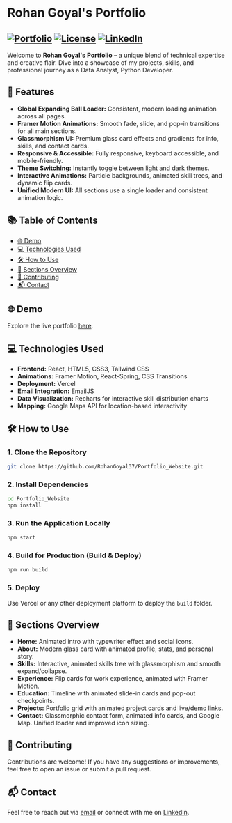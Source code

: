 # Rohan Goyal's Portfolio

[![Portfolio](https://img.shields.io/badge/Portfolio-React-blue)](https://rohangoyal.vercel.app/)
[![License](https://img.shields.io/badge/License-MIT-green)](LICENSE)
[![LinkedIn](https://img.shields.io/badge/Connect-LinkedIn-blue)](https://linkedin.com/in/rohan-agarwal37)
---

Welcome to **Rohan Goyal's Portfolio** – a unique blend of technical expertise and creative flair. Dive into a showcase of my projects, skills, and professional journey as a Data Analyst, Python Developer.

## 🚀 Features

- **Global Expanding Ball Loader:** Consistent, modern loading animation across all pages.
- **Framer Motion Animations:** Smooth fade, slide, and pop-in transitions for all main sections.
- **Glassmorphism UI:** Premium glass card effects and gradients for info, skills, and contact cards.
- **Responsive & Accessible:** Fully responsive, keyboard accessible, and mobile-friendly.
- **Theme Switching:** Instantly toggle between light and dark themes.
- **Interactive Animations:** Particle backgrounds, animated skill trees, and dynamic flip cards.
- **Unified Modern UI:** All sections use a single loader and consistent animation logic.

## 📚 Table of Contents

- [🌐 Demo](#-demo)
- [💻 Technologies Used](#-technologies-used)
- [🛠️ How to Use](#️-how-to-use)
- [📑 Sections Overview](#-sections-overview)
- [🤝 Contributing](#-contributing)
- [📬 Contact](#-contact)

## 🌐 Demo

Explore the live portfolio [here](https://rohangoyal.vercel.app/).

## 💻 Technologies Used

- **Frontend:** React, HTML5, CSS3, Tailwind CSS
- **Animations:** Framer Motion, React-Spring, CSS Transitions
- **Deployment:** Vercel
- **Email Integration:** EmailJS
- **Data Visualization:** Recharts for interactive skill distribution charts
- **Mapping:** Google Maps API for location-based interactivity

## 🛠️ How to Use

### 1. Clone the Repository
```sh
git clone https://github.com/RohanGoyal37/Portfolio_Website.git
```

### 2. Install Dependencies
```sh
cd Portfolio_Website
npm install
```

### 3. Run the Application Locally
```sh
npm start
```

### 4. Build for Production (Build & Deploy)
```sh
npm run build
```

### 5. Deploy
Use Vercel or any other deployment platform to deploy the `build` folder.

## 📑 Sections Overview

- **Home:** Animated intro with typewriter effect and social icons.
- **About:** Modern glass card with animated profile, stats, and personal story.
- **Skills:** Interactive, animated skills tree with glassmorphism and smooth expand/collapse.
- **Experience:** Flip cards for work experience, animated with Framer Motion.
- **Education:** Timeline with animated slide-in cards and pop-out checkpoints.
- **Projects:** Portfolio grid with animated project cards and live/demo links.
- **Contact:** Glassmorphic contact form, animated info cards, and Google Map. Unified loader and improved icon sizing.

## 🤝 Contributing

Contributions are welcome! If you have any suggestions or improvements, feel free to open an issue or submit a pull request.

## 📬 Contact

Feel free to reach out via [email](https://rohangoyal.vercel.app/connect) or connect with me on [LinkedIn](https://linkedin.com/in/rohan-agarwal37).
